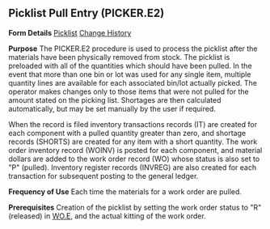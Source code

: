 ## Picklist Pull Entry (PICKER.E2)
<PageHeader />

**Form Details**
[Picklist](../PICKER-E2-1/README.md)
[Change History](../PICKER-E2-2/README.md)

**Purpose**
The PICKER.E2 procedure is used to process the picklist after the materials
have been physically removed from stock. The picklist is preloaded with all of
the quantities which should have been pulled. In the event that more than one
bin or lot was used for any single item, multiple quantity lines are available
for each associated bin/lot actually picked. The operator makes changes only
to those items that were not pulled for the amount stated on the picking list.
Shortages are then calculated automatically, but may be set manually by the
user if required.

When the record is filed inventory transactions records (IT) are created for
each component with a pulled quantity greater than zero, and shortage records
(SHORTS) are created for any item with a short quantity. The work order
inventory record (WOINV) is posted for each component, and material dollars
are added to the work order record (WO) whose status is also set to "P"
(pulled). Inventory register records (INVREG) are also created for each
transaction for subsequent posting to the general ledger.

**Frequency of Use**
Each time the materials for a work order are pulled.

**Prerequisites**
Creation of the picklist by setting the work order status to "R" (released) in
[WO.E](../WO-E/README.md), and the actual kitting of the work order.

<badge text= "Version 8.10.57 " vertical="middle" />

<PageFooter />
